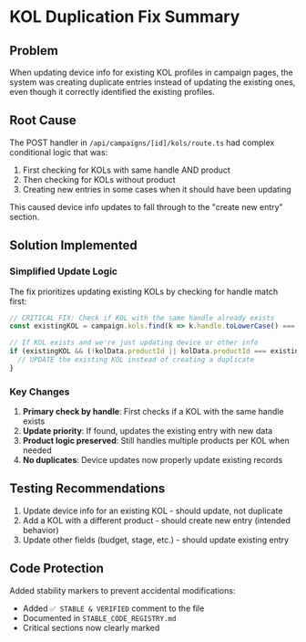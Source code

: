 # KOL Duplication Fix Summary

## Problem
When updating device info for existing KOL profiles in campaign pages, the system was creating duplicate entries instead of updating the existing ones, even though it correctly identified the existing profiles.

## Root Cause
The POST handler in `/api/campaigns/[id]/kols/route.ts` had complex conditional logic that was:
1. First checking for KOLs with same handle AND product
2. Then checking for KOLs without product
3. Creating new entries in some cases when it should have been updating

This caused device info updates to fall through to the "create new entry" section.

## Solution Implemented

### Simplified Update Logic
The fix prioritizes updating existing KOLs by checking for handle match first:

```typescript
// CRITICAL FIX: Check if KOL with the same handle already exists
const existingKOL = campaign.kols.find(k => k.handle.toLowerCase() === kolData.handle.toLowerCase())

// If KOL exists and we're just updating device or other info
if (existingKOL && (!kolData.productId || kolData.productId === existingKOL.productId)) {
  // UPDATE the existing KOL instead of creating a duplicate
}
```

### Key Changes
1. **Primary check by handle**: First checks if a KOL with the same handle exists
2. **Update priority**: If found, updates the existing entry with new data
3. **Product logic preserved**: Still handles multiple products per KOL when needed
4. **No duplicates**: Device updates now properly update existing records

## Testing Recommendations
1. Update device info for an existing KOL - should update, not duplicate
2. Add a KOL with a different product - should create new entry (intended behavior)
3. Update other fields (budget, stage, etc.) - should update existing entry

## Code Protection
Added stability markers to prevent accidental modifications:
- Added `✅ STABLE & VERIFIED` comment to the file
- Documented in `STABLE_CODE_REGISTRY.md`
- Critical sections now clearly marked 